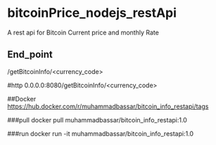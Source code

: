 # bitcoinPrice_nodejs_restApi
A rest api for Bitcoin Current price and monthly Rate



## End_point
/getBitcoinInfo/<currency_code>


#http
0.0.0.0:8080/getBitcoinInfo/<currency_code>

##Docker 
https://hub.docker.com/r/muhammadbassar/bitcoin_info_restapi/tags

###pull
docker pull muhammadbassar/bitcoin_info_restapi:1.0 

###run
docker run -it muhammadbassar/bitcoin_info_restapi:1.0
